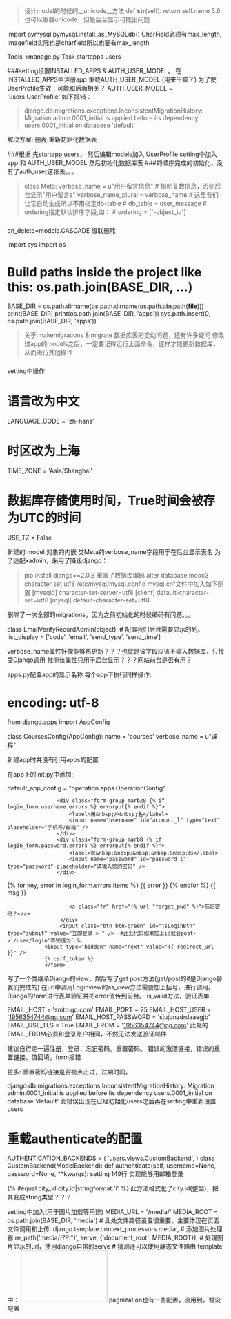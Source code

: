 >设计model的时候的__unicode__方法
def __str__(self):
    return self.name
   3.6也可以重载unicode，但是后台显示可能出问题

import pymysql
pymysql.install_as_MySQLdb()
CharField必须有max_length, Imagefield实际也是charfield所以也要有max_length

Tools->manage.py Task
startapps users

###setting设置INSTALLED_APPS & AUTH_USER_MODEL。
在INSTALLED_APPS中注册app
重载AUTH_USER_MODEL (用来干嘛？) 为了使UserProfile生效：可能和后面相关？
AUTH_USER_MODEL = 'users.UserProfile'
如下报错：
>django.db.migrations.exceptions.InconsistentMigrationHistory: Migration
admin.0001_initial is applied before its dependency users.0001_initial on
database 'default'

解决方案: 删表.重新初始化数据表

###根据
先startapp users，
然后编辑models加入 UserProfile
setting中加入app 和 AUTH_USER_MODEL
然后初始化数据库表
###的顺序完成的初始化，没有了auth_user这张表。。。

>    class Meta:
        verbose_name = u"用户留言信息"
         # 指明复数信息，否则后台显示"用户留言s"
        verbose_name_plural = verbose_name
         # 这里我们让它自动生成所以不用指定db-table
        # db_table = user_message
         # ordering指定默认排序字段,如：
        # ordering = ['-object_id']
###

 on_delete=models.CASCADE 级联删除
 
 import sys
import os

# Build paths inside the project like this: os.path.join(BASE_DIR, ...)
BASE_DIR = os.path.dirname(os.path.dirname(os.path.abspath(__file__)))
print(BASE_DIR)
print(os.path.join(BASE_DIR, 'apps'))
sys.path.insert(0, os.path.join(BASE_DIR, 'apps'))

>关于 makemigrations & migrate 数据库表的变动问题，还有许多疑问
修改过app的models之后，一定要记得运行上面命令，这样才能更新数据库，从而进行其他操作
###
setting中操作
# 语言改为中文
LANGUAGE_CODE = 'zh-hans'
# 时区改为上海
TIME_ZONE = 'Asia/Shanghai'
# 数据库存储使用时间，True时间会被存为UTC的时间
USE_TZ = False

新建的 model 对象的内嵌 类Meta的verbose_name字段用于在后台显示表名
为了适配xadmin，采用了降级django：
>pip install django==2.0.8
重置了数据库编码
alter database mooc3 character set utf8
/etc/mysql/mysql.conf.d mysql.cnf文件中加入如下配置
[mysqld]
character-set-server=utf8 
[client]
default-character-set=utf8 
[mysql]
default-character-set=utf8

删除了一次全部的migrations，因为之前初始化的时候编码有问题。。。

class EmailVerifyRecordAdmin(object):
    # 配置我们后台需要显示的列。
    list_display = ['code', 'email', 'send_type', 'send_time']

verbose_name属性好像能够热更新？？？也就是该字段应该不输入数据库，只接受Django调用
推测该属性只用于后台显示？？？网站前台是否有用？

apps.py配置app的显示名称
每个app下执行同样操作:

# encoding: utf-8
from django.apps import AppConfig


class CoursesConfig(AppConfig):
    name = 'courses'
    verbose_name = u"课程"

新建app时并没有引用apps的配置

在app下的init.py中添加:

default_app_config = "operation.apps.OperationConfig"

> <form action="{% url 'login' %}" method="post" autocomplete="off">
                    <div class="form-group marb20 {% if login_form.username.errors %} errorput{% endif %}">
                        <label>用&nbsp;户&nbsp;名</label>
                        <input name="username" id="account_l" type="text" placeholder="手机号/邮箱" />
                    </div>
                    <div class="form-group marb8 {% if login_form.password.errors %} errorput{% endif %}">
                        <label>密&nbsp;&nbsp;&nbsp;&nbsp;&nbsp;码</label>
                        <input name="password" id="password_l" type="password" placeholder="请输入您的密码" />
                    </div>
<div class="error btns login-form-tips" id="jsLoginTips">
{% for key, error in login_form.errors.items %}
{{ error }}
{% endfor %}
{{ msg }}</div>
                     <div class="auto-box marb38">

                        <a class="fr" href="{% url "forget_pwd" %}">忘记密码？</a>
                     </div>
                     <input class="btn btn-green" id="jsLoginBtn" type="submit" value="立即登录 > " />  #此处代码如果加上id就会post->'/user/login'不知道为什么                                  
                <input type="hidden" name="next" value="{{ redirect_url }}" />
                {% csrf_token %}
                </form>

写了一个类继承Django的view，然后写了get post方法(get/post的if是Django替我们完成的)
在url中调用Loginview的as_view方法需要加上括号，进行调用。
Django的form进行表单验证并把error值传到前台。
is_valid方法，验证表单


EMAIL_HOST = 'smtp.qq.com'
EMAIL_PORT = 25
EMAIL_HOST_USER = '1956354744@qq.com'
EMAIL_HOST_PASSWORD = 'sjujbnzdrdaaegjb'
EMAIL_USE_TLS = True
EMAIL_FROM = '1956354744@qq.com'
此处的EMAIL_FROM必须和登录账户相同，不然无法发送验证邮件

建议自行走一遍注册，登录，忘记密码。重置密码。
错误的激活链接，错误的重置链接。值回填，form报错

更多: 重置密码链接是否被点击过，过期时间。


django.db.migrations.exceptions.InconsistentMigrationHistory: Migration
admin.0001_initial is applied before its dependency users.0001_initial on
database 'default'
此错误出现在已经初始化users之后再在setting中重新设置users

# 重载authenticate的配置
AUTHENTICATION_BACKENDS = (
    'users.views.CustomBackend',
)
class CustomBackend(ModelBackend):
    def authenticate(self, username=None, password=None, **kwargs):
setting 149行   实现能够用邮箱登录

{% ifequal city_id city.id|stringformat:'i' %} 此方法格式化了city.id(整型)，把其变成string类型？？？

setting中加入(用于图片加载等用途)
MEDIA_URL = '/media/'
MEDIA_ROOT = os.path.join(BASE_DIR, 'media')  # 此处文件路径设置很重要，主要体现在页面文件调用和上传
'django.template.context_processors.media',  # 添加图片处理器
re_path('media/(?P<path>.*)', serve, {'document_root': MEDIA_ROOT}),  # 处理图片显示的url，使用django自带的serve # 猜测还可以使用静态文件路由
template中： <img width="200" height="120" class="scrollLoading" data-url="{{ MEDIA_URL }}{{ course_org.image }}"/>
pagnization也有一些配置，没用到，暂没配置